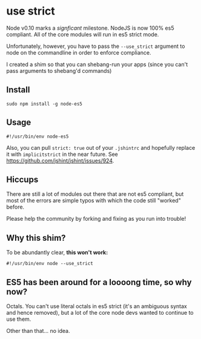 # use strict

Node v0.10 marks a *signficant* milestone. NodeJS is now 100% es5 compliant.
All of the core modules will run in es5 strict mode.

Unfortunately, however, you have to pass the `--use_strict` argument to node
on the commandline in order to enforce compliance.

I created a shim so that you can shebang-run your apps
(since you can't pass arguments to shebang'd commands)

## Install

    sudo npm install -g node-es5

## Usage

    #!/usr/bin/env node-es5

Also, you can pull `strict: true` out of your `.jshintrc` and hopefully replace it with `implicitstrict`
in the near future. See <https://github.com/jshint/jshint/issues/924>.

## Hiccups

There are still a lot of modules out there that are not es5 compliant,
but most of the errors are simple typos with which the code still "worked" before.

Please help the community by forking and fixing as you run into trouble!

## Why this shim?

To be abundantly clear, **this won't work:**

    #!/usr/bin/env node --use_strict

## ES5 has been around for a loooong time, so why now?

Octals. You can't use literal octals in es5 strict (it's an ambiguous syntax and hence removed),
but a lot of the core node devs wanted to continue to use them.

Other than that... no idea.
